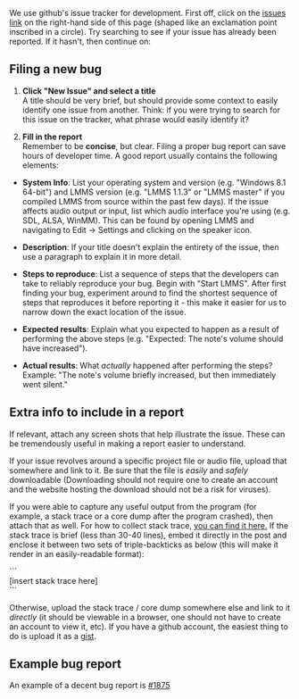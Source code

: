 We use github's issue tracker for development. First off, click on the [issues link](https://github.com/LMMS/lmms/issues) on the right-hand side of this page (shaped like an exclamation point inscribed in a circle). Try searching to see if your issue has already been reported. If it hasn't, then continue on:

Filing a new bug
------

1. **Click "New Issue" and select a title**  
A title should be very brief, but should provide some context to easily identify one issue from another. Think: if you were trying to search for this issue on the tracker, what phrase would easily identify it?

2. **Fill in the report**  
Remember to be **concise**, but clear. Filing a proper bug report can save hours of developer time. A good report usually contains the following elements:

* **System Info**: List your operating system and version (e.g. "Windows 8.1 64-bit") and LMMS version (e.g. "LMMS 1.1.3" or "LMMS master" if you compiled LMMS from source within the past few days). If the issue affects audio output or input, list which audio interface you're using (e.g. SDL, ALSA, WinMM). This can be found by opening LMMS and navigating to Edit -> Settings and clicking on the speaker icon.

* **Description**: If your title doesn't explain the entirety of the issue, then use a paragraph to explain it in more detail.

* **Steps to reproduce**: List a sequence of steps that the developers can take to reliably reproduce your bug. Begin with "Start LMMS". After first finding your bug, experiment around to find the shortest sequence of steps that reproduces it before reporting it - this make it easier for us to narrow down the exact location of the issue.

* **Expected results**: Explain what you expected to happen as a result of performing the above steps (e.g. "Expected: The note's volume should have increased").

* **Actual results**: What *actually* happened after performing the steps? Example: "The note's volume briefly increased, but then immediately went silent."

Extra info to include in a report
------
If relevant, attach any screen shots that help illustrate the issue. These can be tremendously useful in making a report easier to understand.  

If your issue revolves around a specific project file or audio file, upload that somewhere and link to it. Be sure that the file is *easily* and *safely* downloadable (Downloading should not require one to create an account and the website hosting the download should not be a risk for viruses).  

If you were able to capture any useful output from the program (for example, a stack trace or a core dump after the program crashed), then attach that as well. For how to collect stack trace, [you can find it here.](https://github.com/LMMS/lmms/wiki/Debugging-LMMS) If the stack trace is brief (less than 30-40 lines), embed it directly in the post and enclose it between two sets of triple-backticks as below (this will make it render in an easily-readable format):

\`\`\`  
[insert stack trace here]  
\`\`\`  

Otherwise, upload the stack trace / core dump somewhere else and link to it *directly* (it should be viewable in a browser, one should not have to create an account to view it, etc). If you have a github account, the easiest thing to do is upload it as a [gist](https://gist.github.com/).

Example bug report
------
An example of a decent bug report is [#1875](https://github.com/LMMS/lmms/issues/1875)